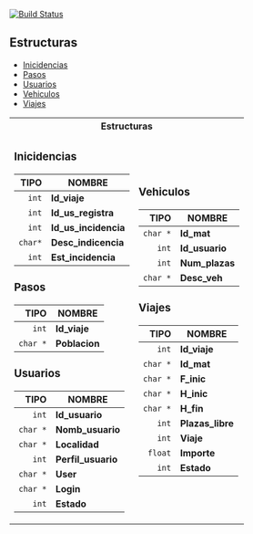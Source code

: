 [![Build Status](https://travis-ci.org/KROSF/MP.svg?branch=master)](https://travis-ci.org/KROSF/MP)
<h2 id="Estructuras">Estructuras</h2>
<ul>
  <li><a
  href="#Inicidencias">Inicidencias</a></li>
  <li><a href="#Pasos">Pasos</a></li>
  <li><a href="#Usuarios">Usuarios</a></li>
  <li><a href="#Vehiculos">Vehiculos</a></li>
  <li><a href="#Viajes">Viajes</a></li>
</ul>

<table>
<tr> <th colspan="2">Estructuras</th></tr>
<tr><td>

<h3 id="Inicidencias">Inicidencias</h3>

| TIPO | NOMBRE  |
|--:|---|
|`int` |**Id_viaje**|
|`int` |**Id_us_registra**|
|`int` |**Id_us_incidencia**|
|`char*`|**Desc_indicencia**|
|`int` |**Est_incidencia**|

  
<h3 id="Pasos">Pasos</h3>

| TIPO | NOMBRE  |
|--:|---|
|`int` |**Id_viaje**|
|`char *` |**Poblacion**|


<h3 id="Usuarios">Usuarios</h3>

| TIPO | NOMBRE  |
|--:|---|
|`int` |**Id_usuario**|
|`char *` |**Nomb_usuario**|
|`char *`| **Localidad**|
|`int`| **Perfil_usuario**|
|`char *` |**User**|
|`char *`| **Login**|
|`int` |**Estado**|

</td><td>

<h3 id="Vehiculos">Vehiculos</h3>

| TIPO | NOMBRE  |
|--:|---|
|`char *`| **Id_mat**|
|`int` |**Id_usuario**|
|`int` |**Num_plazas**|
|`char *` |**Desc_veh**|


<h3 id="Viajes">Viajes</h3>

| TIPO | NOMBRE  |
|--:|---|
| `int`   | **Id_viaje**  |
|`char *`| **Id_mat**|
|`char *`| **F_inic**|
|`char *`| **H_inic**|
|`char *`| **H_fin**|
|`int` |**Plazas_libre**|
|`int` |**Viaje**|
|`float`| **Importe**|
|`int` |**Estado**|

</td></tr> </table>

